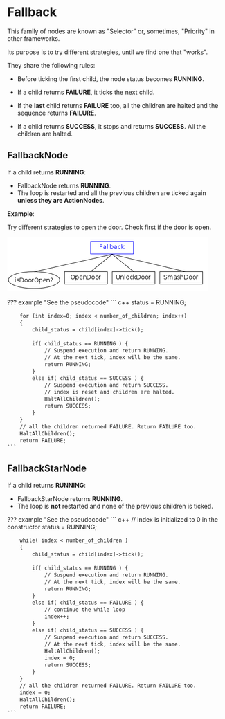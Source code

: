 # Fallback

This family of nodes are known as "Selector" or, sometimes, "Priority"
in other frameworks.

Its purpose is to try different strategies, until we find one that "works".

They share the following rules:

- Before ticking the first child, the node status becomes __RUNNING__.

- If a child returns __FAILURE__, it ticks the next child.

- If the __last__ child returns __FAILURE__ too, all the children are halted and
 the sequence returns __FAILURE__.
 
- If a child returns __SUCCESS__, it stops and returns __SUCCESS__.
  All the children are halted. 


## FallbackNode

If a child returns __RUNNING__:

- FallbackNode returns __RUNNING__. 
- The loop is restarted and  all the previous children are ticked again __unless
  they are ActionNodes__. 


__Example__:

Try different strategies to open the door. Check first if the door is open.

![FallbackNode](images/FallbackSimplified.png)

??? example "See the pseudocode"
	``` c++
		status = RUNNING;

		for (int index=0; index < number_of_children; index++)
		{
			child_status = child[index]->tick();
			
			if( child_status == RUNNING ) {
				// Suspend execution and return RUNNING.
				// At the next tick, index will be the same.
				return RUNNING;
			}
			else if( child_status == SUCCESS ) {
				// Suspend execution and return SUCCESS.
				// index is reset and children are halted.
				HaltAllChildren();
				return SUCCESS;
			}
		}
		// all the children returned FAILURE. Return FAILURE too.
		HaltAllChildren();
		return FAILURE;
	```	

## FallbackStarNode

If a child returns __RUNNING__:

- FallbackStarNode returns __RUNNING__. 
- The loop is __not__ restarted and  none of the previous children is ticked.

??? example "See the pseudocode"
	``` c++
		// index is initialized to 0 in the constructor
		status = RUNNING;

		while( index < number_of_children )
		{
			child_status = child[index]->tick();
			
			if( child_status == RUNNING ) {
				// Suspend execution and return RUNNING.
				// At the next tick, index will be the same.
				return RUNNING;
			}
			else if( child_status == FAILURE ) {
				// continue the while loop
				index++;
			}
			else if( child_status == SUCCESS ) {
				// Suspend execution and return SUCCESS.
				// At the next tick, index will be the same.
   			    HaltAllChildren();
				index = 0;
				return SUCCESS;
			}
		}
		// all the children returned FAILURE. Return FAILURE too.
		index = 0;
		HaltAllChildren();
		return FAILURE;
	```	


 
